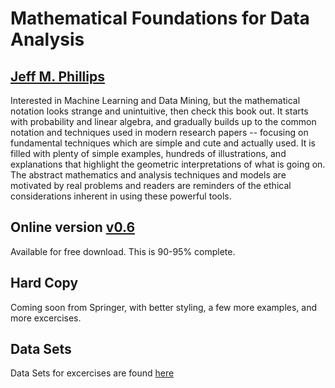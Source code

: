 # Mathematical Foundations for Data Analysis
## [Jeff M. Phillips](http://www.cs.utah.edu/~jeffp)

Interested in Machine Learning and Data Mining, but the mathematical notation looks strange and unintuitive, then check this book out.  It starts with probability and linear algebra, and gradually builds up to the common notation and techniques used in modern research papers -- focusing on fundamental techniques which are simple and cute and actually used.  It is filled with plenty of simple examples, hundreds of illustrations, and explanations that highlight the geometric interpretations of what is going on.  The abstract mathematics and analysis techniques and models are motivated by real problems and readers are reminders of the ethical considerations inherent in using these powerful tools.  

## Online version [v0.6](versions/M4D-v0.6.pdf)
Available for free download.  This is 90-95% complete.  

## Hard Copy
Coming soon from Springer, with better styling, a few more examples, and more excercises.  

## Data Sets
Data Sets for excercises are found [here](data/)
